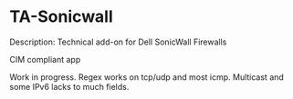 # TA-Sonicwall

Description: Technical add-on for Dell SonicWall Firewalls

CIM compliant app

Work in progress. Regex works on tcp/udp and most icmp. Multicast and some IPv6 lacks to much fields. 

